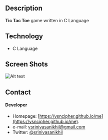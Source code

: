 ## Description
**Tic Tac Toe** game written in C Language
## Technology
* C Language
## Screen Shots
![Alt text](https://raw.githubusercontent.com/vsncipher/Tictactoe/master/scrshots/scr1.PNG "scr1")


## Contact
#### Developer
* Homepage: [https://vsncipher.github.io/me](https://vsncipher.github.io/me).
* e-mail: vsrinivasanikhil@gmail.com
* Twitter: [@srinivasanikhil](https://twitter.com/srinivasanikhil "twitterhandle on twitter")
